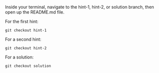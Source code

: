 Inside your terminal, navigate to the hint-1, hint-2, or solution branch, then open up the README.md file.

For the first hint:

```
git checkout hint-1
```

For a second hint:

```
git checkout hint-2
```

For a solution:

```
git checkout solution
```